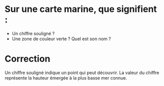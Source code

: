 # Sur une carte marine, que signifient :

- Un chiffre souligné ?
- Une zone de couleur verte ? Quel est son nom ?

# Correction

Un chiffre souligné indique un point qui peut découvrir. La valeur du chiffre représente la hauteur émergée à la plus basse mer connue.